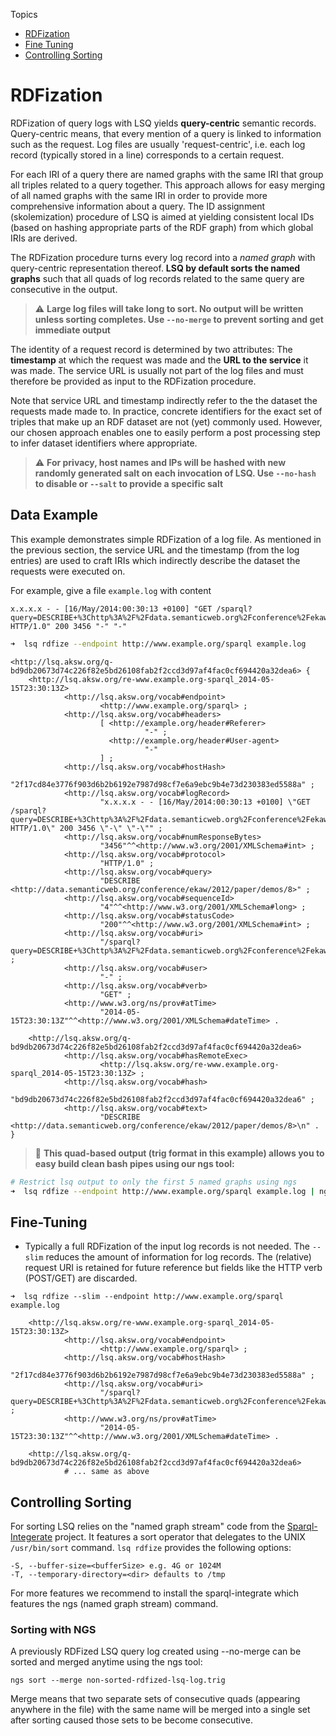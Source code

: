 Topics
* [RDFization](#rdfization)
* [Fine Tuning](#fine-tuning)
* [Controlling Sorting](#controlling-sorting)

# RDFization
RDFization of query logs with LSQ yields **query-centric** semantic records.
Query-centric means, that every mention of a query is linked to information such as the request.
Log files are usually 'request-centric', i.e. each log record (typically stored in a line) corresponds to a certain request.

For each IRI of a query there are named graphs with the same IRI that group all triples related to a query together.
This approach allows for easy merging of all named graphs with the same IRI in order to provide more comprehensive information about a query.
The ID assignment (skolemization) procedure of LSQ is aimed at yielding consistent local IDs (based on hashing appropriate parts of the RDF graph) from which global IRIs are derived.

The RDFization procedure turns every log record into a *named graph* with query-centric representation thereof.
**LSQ by default sorts the named graphs** such that all quads of log records related to the same query are consecutive in the output.

> :warning: **Large log files will take long to sort. No output will be written unless sorting completes. Use `--no-merge` to prevent sorting and get immediate output**

The identity of a request record is determined by two attributes: The **timestamp** at which the request was made and the **URL to the service** it was made. The service URL is usually not part of the log files and must therefore be provided as input to the RDFization procedure.

Note that service URL and timestamp indirectly refer to the the dataset the requests made made to. In practice, concrete identifiers for the exact set of triples that make up an RDF dataset are not (yet) commonly used. However, our chosen approach enables one to easily perform a post processing step to infer dataset identifiers where appropriate.

> :warning: **For privacy, host names and IPs will be hashed with new randomly generated salt on each invocation of LSQ. Use `--no-hash` to disable or `--salt` to provide a specific salt**


## Data Example
This example demonstrates simple RDFization of a log file. As mentioned in the previous section, the service URL and the timestamp (from the log entries) are used to craft IRIs which indirectly describe the dataset the requests were executed on.


For example, give a file `example.log` with content
```
x.x.x.x - - [16/May/2014:00:30:13 +0100] "GET /sparql?query=DESCRIBE+%3Chttp%3A%2F%2Fdata.semanticweb.org%2Fconference%2Fekaw%2F2012%2Fpaper%2Fdemos%2F8%3E HTTP/1.0" 200 3456 "-" "-"
```

```bash
➜  lsq rdfize --endpoint http://www.example.org/sparql example.log
```

```
<http://lsq.aksw.org/q-bd9db20673d74c226f82e5bd26108fab2f2ccd3d97af4fac0cf694420a32dea6> {
    <http://lsq.aksw.org/re-www.example.org-sparql_2014-05-15T23:30:13Z>
            <http://lsq.aksw.org/vocab#endpoint>
                    <http://www.example.org/sparql> ;
            <http://lsq.aksw.org/vocab#headers>
                    [ <http://example.org/header#Referer>
                              "-" ;
                      <http://example.org/header#User-agent>
                              "-"
                    ] ;
            <http://lsq.aksw.org/vocab#hostHash>
                    "2f17cd84e3776f903d6b2b6192e7987d98cf7e6a9ebc9b4e73d230383ed5588a" ;
            <http://lsq.aksw.org/vocab#logRecord>
                    "x.x.x.x - - [16/May/2014:00:30:13 +0100] \"GET /sparql?query=DESCRIBE+%3Chttp%3A%2F%2Fdata.semanticweb.org%2Fconference%2Fekaw%2F2012%2Fpaper%2Fdemos%2F8%3E HTTP/1.0\" 200 3456 \"-\" \"-\"" ;
            <http://lsq.aksw.org/vocab#numResponseBytes>
                    "3456"^^<http://www.w3.org/2001/XMLSchema#int> ;
            <http://lsq.aksw.org/vocab#protocol>
                    "HTTP/1.0" ;
            <http://lsq.aksw.org/vocab#query>
                    "DESCRIBE <http://data.semanticweb.org/conference/ekaw/2012/paper/demos/8>" ;
            <http://lsq.aksw.org/vocab#sequenceId>
                    "4"^^<http://www.w3.org/2001/XMLSchema#long> ;
            <http://lsq.aksw.org/vocab#statusCode>
                    "200"^^<http://www.w3.org/2001/XMLSchema#int> ;
            <http://lsq.aksw.org/vocab#uri>
                    "/sparql?query=DESCRIBE+%3Chttp%3A%2F%2Fdata.semanticweb.org%2Fconference%2Fekaw%2F2012%2Fpaper%2Fdemos%2F8%3E" ;
            <http://lsq.aksw.org/vocab#user>
                    "-" ;
            <http://lsq.aksw.org/vocab#verb>
                    "GET" ;
            <http://www.w3.org/ns/prov#atTime>
                    "2014-05-15T23:30:13Z"^^<http://www.w3.org/2001/XMLSchema#dateTime> .
    
    <http://lsq.aksw.org/q-bd9db20673d74c226f82e5bd26108fab2f2ccd3d97af4fac0cf694420a32dea6>
            <http://lsq.aksw.org/vocab#hasRemoteExec>
                    <http://lsq.aksw.org/re-www.example.org-sparql_2014-05-15T23:30:13Z> ;
            <http://lsq.aksw.org/vocab#hash>
                    "bd9db20673d74c226f82e5bd26108fab2f2ccd3d97af4fac0cf694420a32dea6" ;
            <http://lsq.aksw.org/vocab#text>
                    "DESCRIBE <http://data.semanticweb.org/conference/ekaw/2012/paper/demos/8>\n" .
}

```

> :wrench: **This quad-based output (trig format in this example) allows you to easy build clean bash pipes using our ngs tool:**

```bash
# Restrict lsq output to only the first 5 named graphs using ngs
➜  lsq rdfize --endpoint http://www.example.org/sparql example.log | ngs head -n 5
```


## Fine-Tuning

* Typically a full RDFization of the input log records is not needed.
  The `--slim` reduces the amount of information for log records. The (relative) request URI is retained for future reference but fields like the HTTP verb (POST/GET) are discarded.

```
➜  lsq rdfize --slim --endpoint http://www.example.org/sparql example.log
```

```
    <http://lsq.aksw.org/re-www.example.org-sparql_2014-05-15T23:30:13Z>
            <http://lsq.aksw.org/vocab#endpoint>
                    <http://www.example.org/sparql> ;
            <http://lsq.aksw.org/vocab#hostHash>
                    "2f17cd84e3776f903d6b2b6192e7987d98cf7e6a9ebc9b4e73d230383ed5588a" ;
            <http://lsq.aksw.org/vocab#uri>
                    "/sparql?query=DESCRIBE+%3Chttp%3A%2F%2Fdata.semanticweb.org%2Fconference%2Fekaw%2F2012%2Fpaper%2Fdemos%2F8%3E" ;
            <http://www.w3.org/ns/prov#atTime>
                    "2014-05-15T23:30:13Z"^^<http://www.w3.org/2001/XMLSchema#dateTime> .

    <http://lsq.aksw.org/q-bd9db20673d74c226f82e5bd26108fab2f2ccd3d97af4fac0cf694420a32dea6>
            # ... same as above
```

## Controlling Sorting
For sorting LSQ relies on the "named graph stream" code from the [Sparql-Integerate](https://github.com/QROWD/SparqlIntegrate) project.
It features a sort operator that delegates to the UNIX `/usr/bin/sort` command.
`lsq rdfize` provides the following options:
```
-S, --buffer-size=<bufferSize> e.g. 4G or 1024M
-T, --temporary-directory=<dir> defaults to /tmp
```

For more features we recommend to install the sparql-integrate which features the ngs (named graph stream) command.



### Sorting with NGS
A previously RDFized LSQ query log created using --no-merge can be sorted and merged anytime using the ngs tool:
```
ngs sort --merge non-sorted-rdfized-lsq-log.trig
```

Merge means that two separate sets of consecutive quads (appearing anywhere in the file) with the same name will be merged into a single set after sorting caused those sets to be become consecutive.

